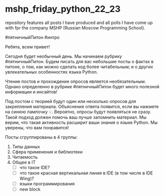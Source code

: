 # mshp_friday_python_22_23
repository features all posts I have produced and all polls I have come up with fpr the company MSHP (Russian Moscow Programming School).

#пятничныйПитон #интро

Ребята, всем привет! 

Сегодня будет необычный день. Мы начинаем рубрику #пятничныйПитон. Будем писать для вас небольшие посты о фактах в питоне, о том, как можно сделать код более читабельным; и о других увлекательных особенностях языка Python. 

Чтение постов и прохождение опросов является необязательным. Однако определенно в рубрике #пятничныйПитон будет много полезной информации и инсайтов!

Под постом с теорией будут один или несколько опросов для закрепления материала. Объяснение ответа появится, если вы нажмете на синюю лампочку 💡. Вероятно, опросы будут появляться не сразу. Такой подход должен помочь ваш лучше запомнить материал. Мы верим, что такая активность расширит ваши знания о языке Python. Мы уверены, что вам понравится!

Посты сгруппированы в 4 группы:
1. Типы данных
2. Сфера применения и библиотеки
3. Читаемость
4. Общее в IT
   - [ ] что такое IDE?
   - [ ] что такое красная вертикальная линия в IDE (в том числе в IDE Wing)?
   - [ ] языки программирования
   - [ ] new block
